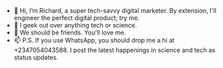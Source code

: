 - 👋 Hi, I’m Richard, a super tech-savvy digital marketer. By extension, I'll engineer the perfect digital product; try me.
- 👀 I geek out over anything tech or science.
- 💞️ We should be friends. You'll love me.
- 📫 P.S. If you use WhatsApp, you should drop me a hi at +2347054043588. I post the latest happenings in science and tech as status updates.

<!---
richardoyelabi/richardoyelabi is a ✨ special ✨ repository because its `README.md` (this file) appears on your GitHub profile.
You can click the Preview link to take a look at your changes.
--->
